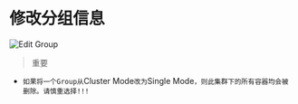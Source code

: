 # 修改分组信息

![Edit Group](_media/edit-group.png)

> 重要

- `如果将一个Group从`Cluster Mode`改为`Single Mode`，则此集群下的所有容器均会被删除。请慎重选择!!!`
